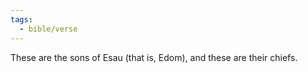 ```yaml
---
tags:
  - bible/verse
---
```

These are the sons of Esau (that is, Edom), and these are their chiefs.